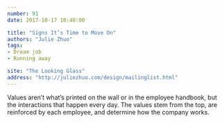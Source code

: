```yaml
---
number: 91
date: 2017-10-17 10:40:00

title: "Signs It’s Time to Move On"
authors: "Julie Zhuo"
tags:
- Dream job
- Running away

site: "The Looking Glass"
address: "http://juliezhuo.com/design/mailinglist.html"
---
```


Values aren’t what’s printed on the wall or in the employee handbook, but the interactions that happen every day. The values stem from the top, are reinforced by each employee, and determine how the company works.
